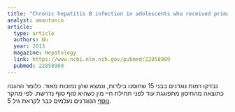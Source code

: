 ```yaml
---
title: "Chronic hepatitis B infection in adolescents who received primary infantile vaccination"
analyst: amantonio
article:
  type: article
  authors: Wu
  year: 2013
  magazine: Hepatology
  link: https://www.ncbi.nlm.nih.gov/pubmed/22858989
  pubmed: 22858989
---
```


נבדקו רמות נוגדנים בבני 15 שחוסנו בילדות, ונמצא שהן נמוכות מאוד. כלומר ההגנה כתוצאה מהחיסון מתפוגגת עוד לפני תחילת חיי מין כשהיא סוף סוף נדרשת.
לפי מחקר [נוסף](https://www.ncbi.nlm.nih.gov/pubmed/15247604) הנוגדנים נעלמים כבר לקראת גיל 5.
